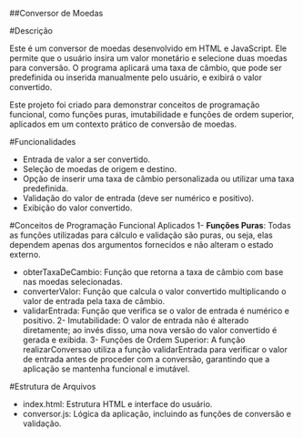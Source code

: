 
##Conversor de Moedas

#Descrição

Este é um conversor de moedas desenvolvido em HTML e JavaScript. Ele permite que o usuário insira um valor monetário e selecione duas moedas para conversão. O programa aplicará uma taxa de câmbio, que pode ser predefinida ou inserida manualmente pelo usuário, e exibirá o valor convertido.

Este projeto foi criado para demonstrar conceitos de programação funcional, como funções puras, imutabilidade e funções de ordem superior, aplicados em um contexto prático de conversão de moedas.

#Funcionalidades
- Entrada de valor a ser convertido.
- Seleção de moedas de origem e destino.
- Opção de inserir uma taxa de câmbio personalizada ou utilizar uma taxa predefinida.
- Validação do valor de entrada (deve ser numérico e positivo).
- Exibição do valor convertido.

#Conceitos de Programação Funcional Aplicados
1- **Funções Puras**: Todas as funções utilizadas para cálculo e validação são puras, ou seja, elas dependem apenas dos argumentos fornecidos e não alteram o estado externo.
- obterTaxaDeCambio: Função que retorna a taxa de câmbio com base nas moedas selecionadas.
- converterValor: Função que calcula o valor convertido multiplicando o valor de entrada pela taxa de câmbio.
- validarEntrada: Função que verifica se o valor de entrada é numérico e positivo.
2- Imutabilidade: O valor de entrada não é alterado diretamente; ao invés disso, uma nova versão do valor convertido é gerada e exibida.
3- Funções de Ordem Superior: A função realizarConversao utiliza a função validarEntrada para verificar o valor de entrada antes de proceder com a conversão, garantindo que a aplicação se mantenha funcional e imutável.

#Estrutura de Arquivos
- index.html: Estrutura HTML e interface do usuário.
- conversor.js: Lógica da aplicação, incluindo as funções de conversão e validação.
